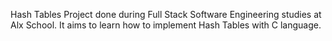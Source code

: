 Hash Tables
Project done during Full Stack Software Engineering studies at Alx School. It aims to learn how to implement Hash Tables with C language.
